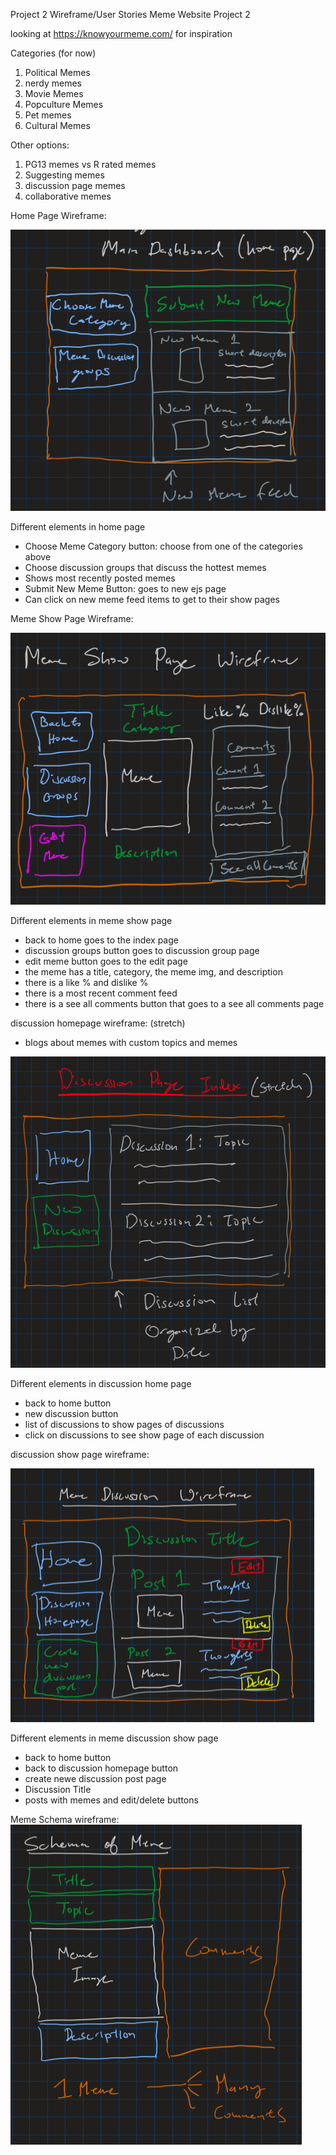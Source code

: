 Project 2 Wireframe/User Stories Meme Website Project 2

looking at https://knowyourmeme.com/ for inspiration

Categories (for now)
1) Political Memes
2) nerdy memes 
3) Movie Memes
4) Popculture Memes
5) Pet memes
6) Cultural Memes

Other options:
1) PG13 memes vs R rated memes
2) Suggesting memes
3) discussion page memes
4) collaborative memes

Home Page Wireframe:

![homepage_wireframe text](./imagesWireframe/homepage_wireframe.png)

Different elements in home page
- Choose Meme Category button: choose from one of the categories above
- Choose discussion groups that discuss the hottest memes
- Shows most recently posted memes
- Submit New Meme Button: goes to new ejs page
- Can click on new meme feed items to get to their show pages

Meme Show Page Wireframe:

![meme_showpage_wireframe text](./imagesWireframe/meme_showpage_wireframe.png)

Different elements in meme show page
- back to home goes to the index page
- discussion groups button goes to discussion group page
- edit meme button goes to the edit page
- the meme has a title, category, the meme img, and description
- there is a like % and dislike % 
- there is a most recent comment feed
- there is a see all comments button that goes to a see all comments page

discussion homepage wireframe: (stretch)
- blogs about memes with custom topics and memes

![discussion_homepage_wireframe text](./imagesWireframe/discussion_homepage_wireframe.png)

Different elements in discussion home page
- back to home button
- new discussion button
- list of discussions to show pages of discussions
- click on discussions to see show page of each discussion

discussion show page wireframe:

![memeDiscussion_show_wireframe text](./imagesWireframe/memeDiscussion_show_wireframe.png)

Different elements in meme discussion show page
- back to home button
- back to discussion homepage button
- create newe discussion post page
- Discussion Title
- posts with memes and edit/delete buttons

Meme Schema wireframe:
![meme_schema_wireframe text](./imagesWireframe/meme_schema_wireframe.png)


